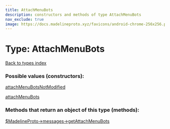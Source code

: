 ```yaml
---
title: AttachMenuBots
description: constructors and methods of type AttachMenuBots
nav_exclude: true
image: https://docs.madelineproto.xyz/favicons/android-chrome-256x256.png
---
```

# Type: AttachMenuBots
[Back to types index](index.html)



### Possible values (constructors):

[attachMenuBotsNotModified](/API_docs/constructors/attachMenuBotsNotModified.html)  

[attachMenuBots](/API_docs/constructors/attachMenuBots.html)  



### Methods that return an object of this type (methods):

[$MadelineProto->messages->getAttachMenuBots](/API_docs/methods/messages.getAttachMenuBots.html)  




